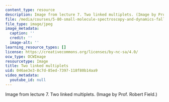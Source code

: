 ```yaml
---
content_type: resource
description: Image from lecture 7. Two linked multiplets. (Image by Prof. Robert Field.)
file: /media/courses/5-80-small-molecule-spectroscopy-and-dynamics-fall-2008/046ae3e38c7d85ed7397118f80b14aa9_chp_2_link_multi.jpg
file_type: image/jpeg
image_metadata:
  caption: ''
  credit: ''
  image-alt: ''
learning_resource_types: []
license: https://creativecommons.org/licenses/by-nc-sa/4.0/
ocw_type: OCWImage
resourcetype: Image
title: Two linked multiplets
uid: 046ae3e3-8c7d-85ed-7397-118f80b14aa9
video_metadata:
  youtube_id: null
---
```

Image from lecture 7. Two linked multiplets. (Image by Prof. Robert Field.)